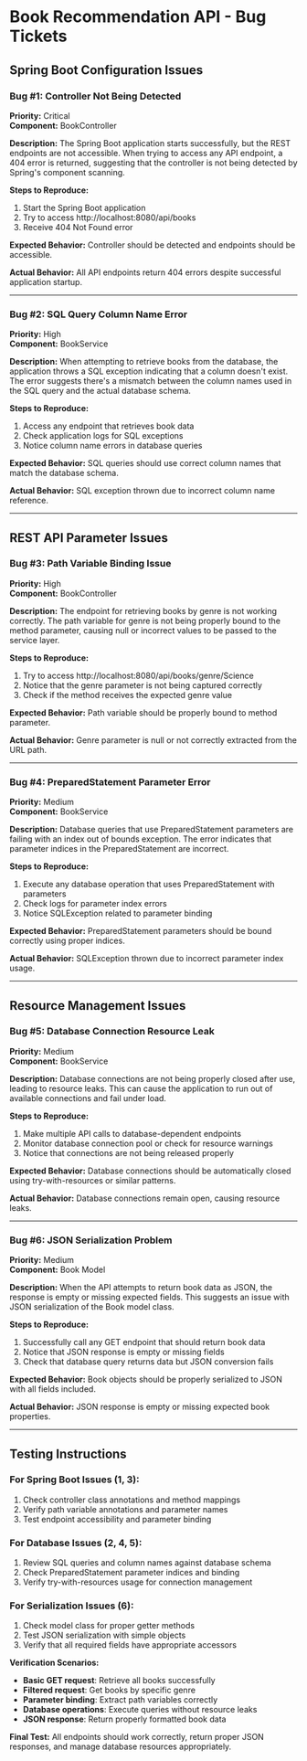 # Book Recommendation API - Bug Tickets

## **Spring Boot Configuration Issues**

### **Bug #1: Controller Not Being Detected**
**Priority:** Critical  
**Component:** BookController

**Description:**
The Spring Boot application starts successfully, but the REST endpoints are not accessible. When trying to access any API endpoint, a 404 error is returned, suggesting that the controller is not being detected by Spring's component scanning.

**Steps to Reproduce:**
1. Start the Spring Boot application
2. Try to access http://localhost:8080/api/books
3. Receive 404 Not Found error

**Expected Behavior:**
Controller should be detected and endpoints should be accessible.

**Actual Behavior:**
All API endpoints return 404 errors despite successful application startup.

---

### **Bug #2: SQL Query Column Name Error**
**Priority:** High  
**Component:** BookService

**Description:**
When attempting to retrieve books from the database, the application throws a SQL exception indicating that a column doesn't exist. The error suggests there's a mismatch between the column names used in the SQL query and the actual database schema.

**Steps to Reproduce:**
1. Access any endpoint that retrieves book data
2. Check application logs for SQL exceptions
3. Notice column name errors in database queries

**Expected Behavior:**
SQL queries should use correct column names that match the database schema.

**Actual Behavior:**
SQL exception thrown due to incorrect column name reference.

---

## **REST API Parameter Issues**

### **Bug #3: Path Variable Binding Issue**
**Priority:** High  
**Component:** BookController

**Description:**
The endpoint for retrieving books by genre is not working correctly. The path variable for genre is not being properly bound to the method parameter, causing null or incorrect values to be passed to the service layer.

**Steps to Reproduce:**
1. Try to access http://localhost:8080/api/books/genre/Science
2. Notice that the genre parameter is not being captured correctly
3. Check if the method receives the expected genre value

**Expected Behavior:**
Path variable should be properly bound to method parameter.

**Actual Behavior:**
Genre parameter is null or not correctly extracted from the URL path.

---

### **Bug #4: PreparedStatement Parameter Error**
**Priority:** Medium  
**Component:** BookService

**Description:**
Database queries that use PreparedStatement parameters are failing with an index out of bounds exception. The error indicates that parameter indices in the PreparedStatement are incorrect.

**Steps to Reproduce:**
1. Execute any database operation that uses PreparedStatement with parameters
2. Check logs for parameter index errors
3. Notice SQLException related to parameter binding

**Expected Behavior:**
PreparedStatement parameters should be bound correctly using proper indices.

**Actual Behavior:**
SQLException thrown due to incorrect parameter index usage.

---

## **Resource Management Issues**

### **Bug #5: Database Connection Resource Leak**
**Priority:** Medium  
**Component:** BookService

**Description:**
Database connections are not being properly closed after use, leading to resource leaks. This can cause the application to run out of available connections and fail under load.

**Steps to Reproduce:**
1. Make multiple API calls to database-dependent endpoints
2. Monitor database connection pool or check for resource warnings
3. Notice that connections are not being released properly

**Expected Behavior:**
Database connections should be automatically closed using try-with-resources or similar patterns.

**Actual Behavior:**
Database connections remain open, causing resource leaks.

---

### **Bug #6: JSON Serialization Problem**
**Priority:** Medium  
**Component:** Book Model

**Description:**
When the API attempts to return book data as JSON, the response is empty or missing expected fields. This suggests an issue with JSON serialization of the Book model class.

**Steps to Reproduce:**
1. Successfully call any GET endpoint that should return book data
2. Notice that JSON response is empty or missing fields
3. Check that database query returns data but JSON conversion fails

**Expected Behavior:**
Book objects should be properly serialized to JSON with all fields included.

**Actual Behavior:**
JSON response is empty or missing expected book properties.

---

## **Testing Instructions**

### **For Spring Boot Issues (1, 3):**
1. Check controller class annotations and method mappings
2. Verify path variable annotations and parameter names
3. Test endpoint accessibility and parameter binding

### **For Database Issues (2, 4, 5):**
1. Review SQL queries and column names against database schema
2. Check PreparedStatement parameter indices and binding
3. Verify try-with-resources usage for connection management

### **For Serialization Issues (6):**
1. Check model class for proper getter methods
2. Test JSON serialization with simple objects
3. Verify that all required fields have appropriate accessors

**Verification Scenarios:**
- **Basic GET request**: Retrieve all books successfully
- **Filtered request**: Get books by specific genre
- **Parameter binding**: Extract path variables correctly
- **Database operations**: Execute queries without resource leaks
- **JSON response**: Return properly formatted book data

**Final Test:** All endpoints should work correctly, return proper JSON responses, and manage database resources appropriately.